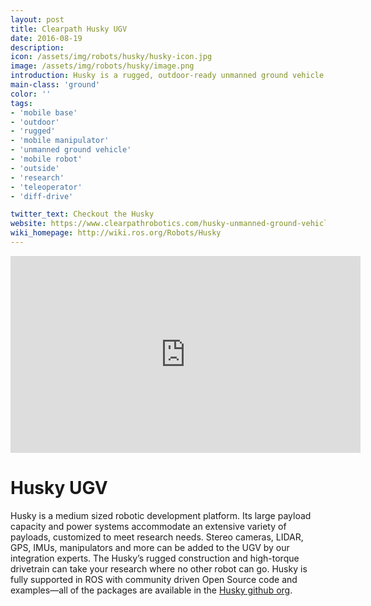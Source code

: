 ```yaml
---
layout: post
title: Clearpath Husky UGV
date: 2016-08-19
description:
icon: /assets/img/robots/husky/husky-icon.jpg
image: /assets/img/robots/husky/image.png
introduction: Husky is a rugged, outdoor-ready unmanned ground vehicle (UGV), suitable for research and rapid prototyping applications. 
main-class: 'ground'
color: ''
tags:
- 'mobile base'
- 'outdoor'
- 'rugged'
- 'mobile manipulator'
- 'unmanned ground vehicle'
- 'mobile robot'
- 'outside'
- 'research'
- 'teleoperator'
- 'diff-drive'

twitter_text: Checkout the Husky
website: https://www.clearpathrobotics.com/husky-unmanned-ground-vehicle-robot/
wiki_homepage: http://wiki.ros.org/Robots/Husky
---
```

<iframe width="560" height="315" src="https://www.youtube-nocookie.com/embed/XRYusHTtaN0" frameborder="0" allowfullscreen></iframe>

# Husky UGV

Husky is a medium sized robotic development platform. Its large payload capacity and power systems accommodate an extensive variety of payloads, customized to meet research needs. Stereo cameras, LIDAR, GPS, IMUs, manipulators and more can be added to the UGV by our integration experts. The Husky’s rugged construction and high-torque drivetrain can take your research where no other robot can go. Husky is fully supported in ROS with community driven Open Source code and examples—all of the packages are available in the [Husky github org](https://github.com/husky).
